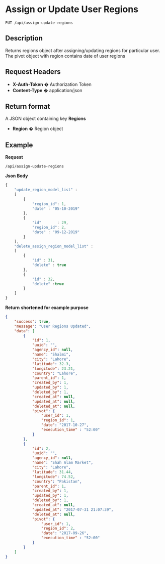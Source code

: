 # Assign or Update User Regions

    PUT /api/assign-update-regions

## Description
Returns regions object after assigning/updating regions for particular user. The pivot object with region contains date of user regions

## Request Headers
- **X-Auth-Token** � Authorization Token
- **Content-Type** � application/json

## Return format
A JSON object containing key **Regions** 

- **Region**  � Region object


## Example
**Request**

    /api/assign-update-regions

**Json Body**
```javascript
{ 
	"update_region_model_list" : 
	[
		{
			"region_id": 1,
			"date" : "05-10-2019"
		},
		{
			"id"	   : 29,
		    "region_id": 2,
			"date" : "09-12-2019"
		}
	],
	"delete_assign_region_model_list" : 
	[
		{
			"id" : 31,
			"delete" : true
		},
		{
			"id" : 32,
			"delete" :true
		}
	]
}


```
**Return** __shortened for example purpose__
``` json
{
    "success": true,
    "message": "User Regions Updated",
    "data": [
        {
            "id": 1,
            "uuid": "",
            "agency_id": null,
            "name": "Shalmi",
            "city": "Lahore",
            "latitude": 32.3,
            "longitude": 23.21,
            "country": "Lahore",
            "parent_id": 1,
            "created_by": 1,
            "updated_by": 1,
            "deleted_by": 1,
            "created_at": null,
            "updated_at": null,
            "deleted_at": null,
            "pivot": {
                "user_id": 1,
                "region_id": 1,
                "date": "2017-10-27",
                "execution_time" : "52:00"
            }
        },
        {
            "id": 2,
            "uuid": "",
            "agency_id": null,
            "name": "Shah Alam Market",
            "city": "Lahore",
            "latitude": 31.44,
            "longitude": 74.52,
            "country": "Pakistan",
            "parent_id": 1,
            "created_by": 1,
            "updated_by": 1,
            "deleted_by": 1,
            "created_at": null,
            "updated_at": "2017-07-31 21:07:39",
            "deleted_at": null,
            "pivot": {
                "user_id": 1,
                "region_id": 2,
                "date": "2017-09-26",
                "execution_time" : "52:00"
            }
        }
    ]
}
```
 
